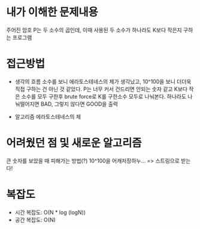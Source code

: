 # 내가 이해한 문제내용
주어진 암호 P는 두 소수의 곱인데, 이때 사용된 두 소수가 하나라도 K보다 작은지 구하는 프로그램

# 접근방법
- 생각의 흐름
소수를 보니 에라토스테네스의 체가 생각났고, 10^100을 보니 더더욱 직접 구하는 건 아닌 것 같았다.
P는 너무 커서 건드리면 안되는 숫자 같고
K보다 작은 소수를 모두 구한후 brute force로 K를 구한소수 모두로 나눠본다.
하나라도 나눠떨어지면 BAD, 그렇지 않다면 GOOD을 출력

- 알고리즘
에라토스테네스의 체

# 어려웠던 점 및 새로운 알고리즘
큰 숫자를 보았을 때 피해가는 방법(?)
10^100을 어캐저장하누... => 스트링으로 받는다!

# 복잡도
- 시간 복잡도: O(N * log (logN))
- 공간 복잡도: O(N)
